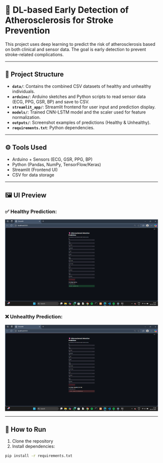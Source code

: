 # 🧠 DL-based Early Detection of Atherosclerosis for Stroke Prevention

This project uses deep learning to predict the risk of atherosclerosis based on both clinical and sensor data. The goal is early detection to prevent stroke-related complications.

---

## 📂 Project Structure

- **`data/`**: Contains the combined CSV datasets of healthy and unhealthy individuals.
- **`arduino/`**: Arduino sketches and Python scripts to read sensor data (ECG, PPG, GSR, BP) and save to CSV.
- **`streamlit_app/`**: Streamlit frontend for user input and prediction display.
- **`models/`**: Trained CNN-LSTM model and the scaler used for feature normalization.
- **`outputs/`**: Screenshot examples of predictions (Healthy & Unhealthy).
- **`requirements.txt`**: Python dependencies.

---

## ⚙️ Tools Used

- Arduino + Sensors (ECG, GSR, PPG, BP)
- Python (Pandas, NumPy, TensorFlow/Keras)
- Streamlit (Frontend UI)
- CSV for data storage

---

## 🖼️ UI Preview

### ✅ Healthy Prediction:
![Healthy Output](outputs/Healthy.png)

### ❌ Unhealthy Prediction:
![Unhealthy Output](outputs/Unhealthy.png)

---

## 🚀 How to Run

1. Clone the repository
2. Install dependencies:

```bash
pip install -r requirements.txt
